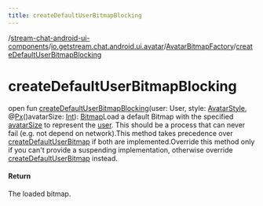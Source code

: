 ```yaml
---
title: createDefaultUserBitmapBlocking
---
```

/[stream-chat-android-ui-components](../../index.md)/[io.getstream.chat.android.ui.avatar](../index.md)/[AvatarBitmapFactory](index.md)/[createDefaultUserBitmapBlocking](createDefaultUserBitmapBlocking.md)  
  
  
  
# createDefaultUserBitmapBlocking  
open fun [createDefaultUserBitmapBlocking](createDefaultUserBitmapBlocking.md)(user: User, style: [AvatarStyle](../AvatarStyle/index.md), @[Px](https://developer.android.com/reference/kotlin/androidx/annotation/Px.html)()avatarSize: [Int](https://kotlinlang.org/api/latest/jvm/stdlib/kotlin/-int/index.html)): [Bitmap](https://developer.android.com/reference/kotlin/android/graphics/Bitmap.html)Load a default Bitmap with the specified [avatarSize](createDefaultUserBitmapBlocking.md) to represent the [user](createDefaultUserBitmapBlocking.md). This should be a process that can never fail (e.g. not depend on network).This method takes precedence over [createDefaultUserBitmap](createDefaultUserBitmap.md) if both are implemented.Override this method only if you can't provide a suspending implementation, otherwise override [createDefaultUserBitmap](createDefaultUserBitmap.md) instead.  
  
#### Return  
The loaded bitmap.
